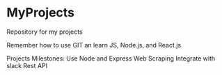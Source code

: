# MyProjects
Repository for my projects

Remember how to use GIT an learn JS, Node.js, and React.js

Projects Milestones:
Use Node and Express 
Web Scraping
Integrate with slack 
Rest API
